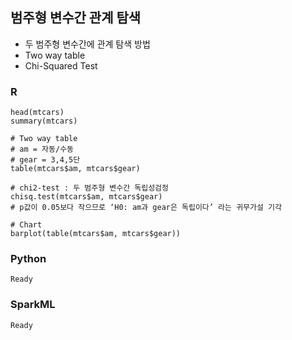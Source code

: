 ## 범주형 변수간 관계 탐색
- 두 범주형 변수간에 관계 탐색 방법
- Two way table
- Chi-Squared Test

### R
    head(mtcars)
    summary(mtcars)

    # Two way table
    # am = 자동/수동
    # gear = 3,4,5단
    table(mtcars$am, mtcars$gear)

    # chi2-test : 두 범주형 변수간 독립성검정    
    chisq.test(mtcars$am, mtcars$gear)
    # p값이 0.05보다 작으므로 ‘H0: am과 gear은 독립이다’ 라는 귀무가설 기각

    # Chart
    barplot(table(mtcars$am, mtcars$gear))

### Python
    Ready

### SparkML
    Ready
